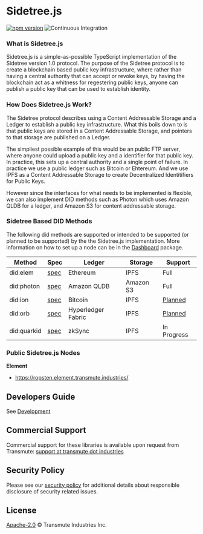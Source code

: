 # Sidetree.js 

[![npm version](https://badge.fury.io/js/%40sidetree%2Fcore.svg)](https://badge.fury.io/js/%40sidetree%2Fcore) ![Continuous Integration](https://github.com/transmute-industries/sidetree.js/workflows/CI/badge.svg)

### What is Sidetree.js

Sidetree.js is a simple-as-possible TypeScript implementation of the Sidetree version
1.0 protocol. The purpose of the Sidetree protocol is to create a blockchain based
public key infrastructure, where rather than having a central authority that can
accept or revoke keys, by having the blockchain act as a whitness for regestering
public keys, anyone can publish a public key that can be used to establish identity.

### How Does Sidetree.js Work?

The Sidetree protocol describes using a Content Addressable Storage and a Ledger
to establish a public key infrastructure. What this boils down to is that public keys
are stored in a Content Addressable Storage, and pointers to that storage are published
on a Ledger.

The simpliest possible example of this would be an public FTP server, where anyone could
upload a public key and a identifier for that public key. In practice, this sets up a
central authority and a single point of failure. In practice we use a public ledger
such as Bitcoin or Ehtereum. And we use IPFS as a Content Addressable Storage to
create Decentralized Identitifiers for Public Keys.

However since the interfaces for what needs to be implemented is flexible, we can also
implement DID methods such as Photon which uses Amazon QLDB for a ledger, and Amazon S3
for content addressable storage.

### Sidetree Based DID Methods

The following did methods are supported or intended to be supported (or planned to be supported) by the the Sidetree.js implementation. More information on how to set up a node can be in the [Dashboard](packages/dashboard/) package. 

| Method        | Spec                                                                                                    | Ledger             | Storage   | Support |
|---------------|---------------------------------------------------------------------------------------------------------|--------------------|-----------|---------|
| did:elem      | [spec](packages/did-method-element/README.md)                                                           | Ethereum           | IPFS      | Full    |
| did:photon    | [spec](packages/did-method-photon/README.md)                                                            | Amazon QLDB        | Amazon S3 | Full    |
| did:ion       | [spec](https://github.com/decentralized-identity/ion)                                                   | Bitcoin            | IPFS      | [Planned](https://github.com/transmute-industries/sidetree.js/issues/379) |
| did:orb | [spec](https://trustbloc.github.io/did-method-orb/) | Hyperledger Fabric | IPFS      | [Planned](https://github.com/transmute-industries/sidetree.js/issues/380) |
| did:quarkid | [spec](packages/did-method-quarkid/README.md) | zkSync             | IPFS      | In Progress |

### Public Sidetree.js Nodes

**Element**

- https://ropsten.element.transmute.industries/

## Developers Guide

See [Development](./DEVELOPMENT.md)

## Commercial Support

Commercial support for these libraries is available upon request from
Transmute: [support at transmute dot industries](mailto:support@transmute.industries)

## Security Policy

Please see our [security policy](./SECURITY.md) for additional details about responsible disclosure of security related issues.

## License

[Apache-2.0](./LICENSE) © Transmute Industries Inc.
